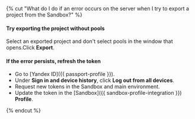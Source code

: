 {% cut "What do I do if an error occurs on the server when I try to export a project from the Sandbox?" %}

#### Try exporting the project without pools

Select an exported project and don't select pools in the window that opens.Click **Export**.

#### If the error persists, refresh the token

- Go to [Yandex ID]({{ passport-profile }}).
- Under **Sign in and device history**, click **Log out from all devices**.
- Request new tokens in the Sandbox and main environment.
- Update the token in the [Sandbox]({{ sandbox-profile-integration }}) **Profile**.

{% endcut %}